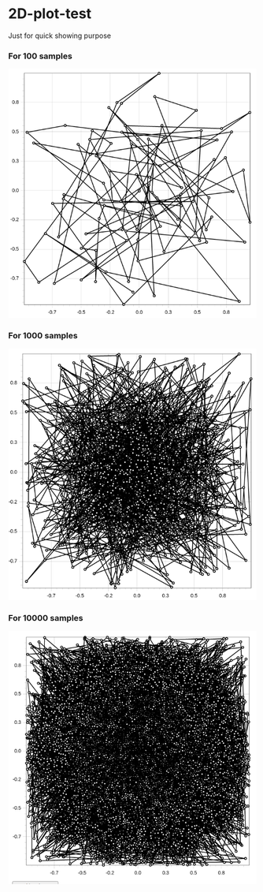 # 2D-plot-test
Just for quick showing purpose

### For 100 samples
  ![alt](100.png)
  
### For 1000 samples
  ![alt](1000.png)
  
### For 10000 samples
  ![alt](10000.png)
